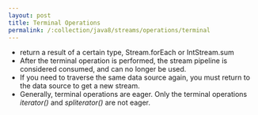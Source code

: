 ```yaml
---
layout: post
title: Terminal Operations
permalink: /:collection/java8/streams/operations/terminal
---
```


* return a result of a certain type, Stream.forEach or IntStream.sum
* After the terminal operation is performed, the stream pipeline is considered consumed, and can no longer be used.
* If you need to traverse the same data source again, you must return to the data source to get a new stream.
* Generally, terminal operations are eager. Only the terminal operations *iterator()* and *spliterator()* are not eager. 
